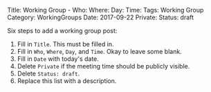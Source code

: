 Title: Working Group -
Who:
Where:
Day:
Time:
Tags: Working Group
Category: WorkingGroups
Date: 2017-09-22
Private:
Status: draft

Six steps to add a working group post:

1. Fill in `Title`. This must be filled in.
2. Fill in `Who`, `Where`, `Day`, and `Time`. Okay to leave some blank.
3. Fill in `Date` with today's date.
4. Delete `Private` if the meeting time should be publicly visible.
5. Delete `Status: draft`.
6. Replace this list with a description.

